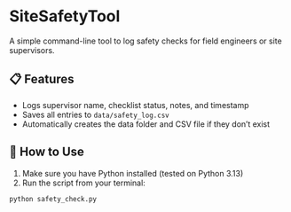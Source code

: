 # SiteSafetyTool

A simple command-line tool to log safety checks for field engineers or site supervisors.

## 📋 Features
- Logs supervisor name, checklist status, notes, and timestamp
- Saves all entries to `data/safety_log.csv`
- Automatically creates the data folder and CSV file if they don’t exist

## 🚀 How to Use

1. Make sure you have Python installed (tested on Python 3.13)
2. Run the script from your terminal:

```bash
python safety_check.py
